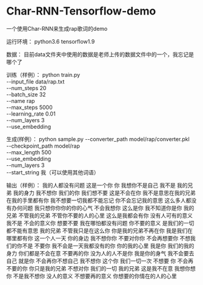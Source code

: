 # Char-RNN-Tensorflow-demo
 一个使用Char-RNN来生成rap歌词的demo

运行环境：
  python3.6
  tensorflow1.9
  
数据：
  目前data文件夹中使用的数据是老师上传的数据文件中的一个，我忘记是哪个了

训练（样例）：
  python train.py  \
  --input_file data/rap.txt \
  --num_steps 20 \
  --batch_size 32 \
  --name rap \
  --max_steps 5000 \
  --learning_rate 0.01 \
  --num_layers 3 \
  --use_embedding
  
生成(样例）：
  python sample.py --converter_path model/rap/converter.pkl \
  --checkpoint_path  model/rap  \
  --max_length 500  \
  --use_embedding \
  --num_layers 3 \
  --start_string 我（可以使用其他词语）

输出（样例）：
我的人都没有问题
这是一个你
你
我想你不是自己
我不是 我的兄弟
我的身力
我不想你 我们的你
我们想不要 这是不会在你
我不是意思在我的兄弟
在我的手里都有你
我不想要一切我都不能忘记
你不会忘记我的意思
这么多人都没有办何问题
我只想你你你的你的心气
不会我想你
这么是你
我不知道你是你
我的兄弟 不管我的兄弟
不管你不要的人的心里
这么是我都会有你
没有人可有的意义我不是 不会的意义你
想要不要 我在哪怕都没有问题
你不要的意义 是我们的一切都不能有意思
我的兄弟
不管我只是在这么你
 你是我的兄弟不再在你
我是我们在哪里都有你
这一个人一天 你的身边 我不想你你
不要对你你 不会再想要你
不想我们的你不是 不要你
我不会是一天我都没有的你
你的我的心里 我是你
我们的我的身力
你们都是不会在意
不要再的你
没为人的人不是你
我是你的身气
我不会要去自己 就是你
不会再你不想自己
我不想你
这个你 我们一切一次
不想要 你 不会再 不要的你
你只是我的兄弟
不想对你
我们的一切 我的兄弟
这是我不在意
我想你想你
不是我不想你 没人的意义
不想要再的意义
你想要的你情在的人的心里